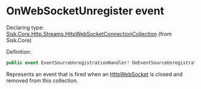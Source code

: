 <!--

Copyrights 2023 Sisk Framework - CypherPotato
Published under MIT license

!!! DO NOT EDIT THIS FILE !!!
This file was generated by a tool in the Sisk package. To edit the information in this documentation,
edit the XML documentation present in the Sisk source code.

-->


# OnWebSocketUnregister event

Declaring type: [Sisk.Core.Http.Streams.HttpWebSocketConnectionCollection](/spec/Sisk.Core.Http.Streams.HttpWebSocketConnectionCollection.md) (from Sisk.Core)


Definition:

```cs
public event EventSourceUnregistrationHandler? OnEventSourceUnregistration;
```

Represents an event that is fired when an <a href="/spec/Sisk.Core.Http.Streams.HttpWebSocket.md">HttpWebSocket</a> is closed and removed from this collection.

